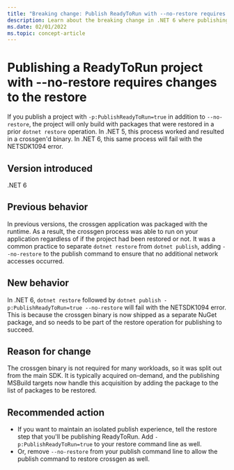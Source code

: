 ```yaml
---
title: "Breaking change: Publish ReadyToRun with --no-restore requires changes"
description: Learn about the breaking change in .NET 6 where publishing a project with ReadyToRun requires changes to the way the project is restored.
ms.date: 02/01/2022
ms.topic: concept-article
---
```

# Publishing a ReadyToRun project with --no-restore requires changes to the restore

If you publish a project with `-p:PublishReadyToRun=true` in addition to `--no-restore`, the project will only build with packages that were restored in a prior `dotnet restore` operation. In .NET 5, this process worked and resulted in a crossgen'd binary. In .NET 6, this same process will fail with the NETSDK1094 error.

## Version introduced

.NET 6

## Previous behavior

In previous versions, the crossgen application was packaged with the runtime. As a result, the crossgen process was able to run on your application regardless of if the project had been restored or not. It was a common practice to separate `dotnet restore` from `dotnet publish`, adding `--no-restore` to the publish command to ensure that no additional network accesses occurred.

## New behavior

In .NET 6, `dotnet restore` followed by `dotnet publish -p:PublishReadyToRun=true --no-restore` will fail with the NETSDK1094 error. This is because the crossgen binary is now shipped as a separate NuGet package, and so needs to be part of the restore operation for publishing to succeed.

## Reason for change

The crossgen binary is not required for many workloads, so it was split out from the main SDK.  It is typically acquired on-demand, and the publishing MSBuild targets now handle this acquisition by adding the package to the list of packages to be restored.

## Recommended action

- If you want to maintain an isolated publish experience, tell the restore step that you'll be publishing ReadyToRun. Add `-p:PublishReadyToRun=true` to your restore command line as well.
- Or, remove `--no-restore` from your publish command line to allow the publish command to restore crossgen as well.
